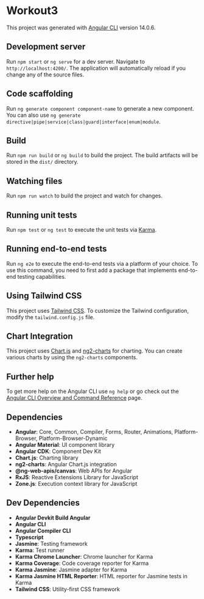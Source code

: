 # Workout3

This project was generated with [Angular CLI](https://github.com/angular/angular-cli) version 14.0.6.

## Development server

Run `npm start` or `ng serve` for a dev server. Navigate to `http://localhost:4200/`. The application will automatically reload if you change any of the source files.

## Code scaffolding

Run `ng generate component component-name` to generate a new component. You can also use `ng generate directive|pipe|service|class|guard|interface|enum|module`.

## Build

Run `npm run build` or `ng build` to build the project. The build artifacts will be stored in the `dist/` directory.

## Watching files

Run `npm run watch` to build the project and watch for changes.

## Running unit tests

Run `npm test` or `ng test` to execute the unit tests via [Karma](https://karma-runner.github.io).

## Running end-to-end tests

Run `ng e2e` to execute the end-to-end tests via a platform of your choice. To use this command, you need to first add a package that implements end-to-end testing capabilities.

## Using Tailwind CSS

This project uses [Tailwind CSS](https://tailwindcss.com/). To customize the Tailwind configuration, modify the `tailwind.config.js` file.

## Chart Integration

This project uses [Chart.js](https://www.chartjs.org/) and [ng2-charts](https://valor-software.com/ng2-charts/) for charting. You can create various charts by using the `ng2-charts` components.

## Further help

To get more help on the Angular CLI use `ng help` or go check out the [Angular CLI Overview and Command Reference](https://angular.io/cli) page.

## Dependencies

- **Angular**: Core, Common, Compiler, Forms, Router, Animations, Platform-Browser, Platform-Browser-Dynamic
- **Angular Material**: UI component library
- **Angular CDK**: Component Dev Kit
- **Chart.js**: Charting library
- **ng2-charts**: Angular Chart.js integration
- **@ng-web-apis/canvas**: Web APIs for Angular
- **RxJS**: Reactive Extensions Library for JavaScript
- **Zone.js**: Execution context library for JavaScript

## Dev Dependencies

- **Angular Devkit Build Angular**
- **Angular CLI**
- **Angular Compiler CLI**
- **Typescript**
- **Jasmine**: Testing framework
- **Karma**: Test runner
- **Karma Chrome Launcher**: Chrome launcher for Karma
- **Karma Coverage**: Code coverage reporter for Karma
- **Karma Jasmine**: Jasmine adapter for Karma
- **Karma Jasmine HTML Reporter**: HTML reporter for Jasmine tests in Karma
- **Tailwind CSS**: Utility-first CSS framework
